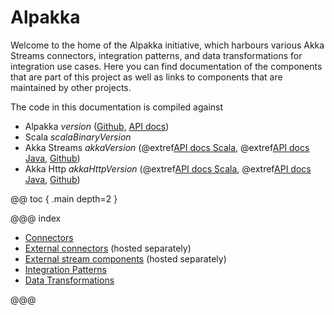 # Alpakka

Welcome to the home of the Alpakka initiative, which harbours various Akka Streams connectors, integration patterns,
and data transformations for integration use cases. Here you can find documentation of the components that are
part of this project as well as links to components that are maintained by other projects.

The code in this documentation is compiled against

* Alpakka $version$ ([Github](https://github.com/akka/alpakka), [API docs](https://developer.lightbend.com/docs/api/alpakka/current/akka/stream/alpakka/index.html))
* Scala $scalaBinaryVersion$
* Akka Streams $akkaVersion$ (@extref[API docs Scala](akka-docs:scala/stream/index.html), @extref[API docs Java](akka-docs:java/stream/index.html), [Github](https://github.com/akka/akka))
* Akka Http $akkaHttpVersion$ (@extref[API docs Scala](akka-http-docs:scala.html), @extref[API docs Java](akka-http-docs:java.html), [Github](https://github.com/akka/akka-http))


@@ toc { .main depth=2 }

@@@ index

* [Connectors](connectors.md)
* [External connectors](external-connectors.md) (hosted separately)
* [External stream components](external-components.md) (hosted separately)
* [Integration Patterns](patterns.md)
* [Data Transformations](data-transformations/index.md)

@@@

